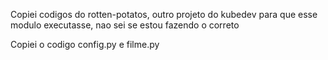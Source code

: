 Copiei codigos do rotten-potatos, outro projeto do kubedev para que esse modulo executasse, nao sei se estou fazendo o correto

Copiei o codigo config.py e filme.py
